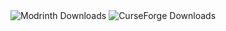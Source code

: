 <img alt="Modrinth Downloads" src="https://img.shields.io/modrinth/dt/create-trainutilities?label=Modrinth%20downloads">
<img alt="CurseForge Downloads" src="https://img.shields.io/curseforge/dt/1028420?label=Curseforge%20downloads">
